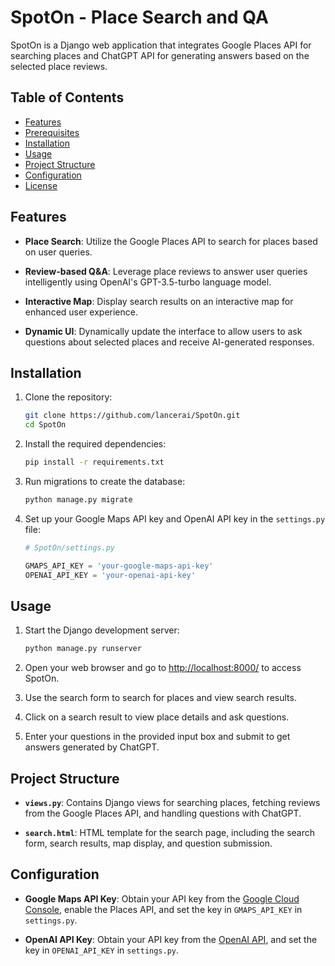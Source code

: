 # SpotOn - Place Search and QA

SpotOn is a Django web application that integrates Google Places API for searching places and ChatGPT API for generating answers based on the selected place reviews.

## Table of Contents

- [Features](#features)
- [Prerequisites](#prerequisites)
- [Installation](#installation)
- [Usage](#usage)
- [Project Structure](#project-structure)
- [Configuration](#configuration)
- [License](#license)

## Features

- **Place Search**: Utilize the Google Places API to search for places based on user queries.

- **Review-based Q&A**: Leverage place reviews to answer user queries intelligently using OpenAI's GPT-3.5-turbo language model.

- **Interactive Map**: Display search results on an interactive map for enhanced user experience.

- **Dynamic UI**: Dynamically update the interface to allow users to ask questions about selected places and receive AI-generated responses.

## Installation

1. Clone the repository:

    ```bash
    git clone https://github.com/lancerai/SpotOn.git
    cd SpotOn
    ```

2. Install the required dependencies:

    ```bash
    pip install -r requirements.txt
    ```

3. Run migrations to create the database:

    ```bash
    python manage.py migrate
    ```

4. Set up your Google Maps API key and OpenAI API key in the `settings.py` file:

    ```python
    # SpotOn/settings.py

    GMAPS_API_KEY = 'your-google-maps-api-key'
    OPENAI_API_KEY = 'your-openai-api-key'
    ```

## Usage

1. Start the Django development server:

    ```bash
    python manage.py runserver
    ```

2. Open your web browser and go to [http://localhost:8000/](http://localhost:8000/) to access SpotOn.

3. Use the search form to search for places and view search results.

4. Click on a search result to view place details and ask questions.

5. Enter your questions in the provided input box and submit to get answers generated by ChatGPT.

## Project Structure

- **`views.py`**: Contains Django views for searching places, fetching reviews from the Google Places API, and handling questions with ChatGPT.

- **`search.html`**: HTML template for the search page, including the search form, search results, map display, and question submission.

## Configuration

- **Google Maps API Key**: Obtain your API key from the [Google Cloud Console](https://console.cloud.google.com/), enable the Places API, and set the key in `GMAPS_API_KEY` in `settings.py`.

- **OpenAI API Key**: Obtain your API key from the [OpenAI API](https://beta.openai.com/signup/), and set the key in `OPENAI_API_KEY` in `settings.py`.
